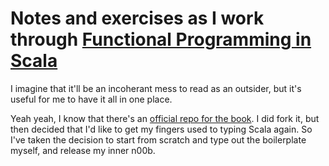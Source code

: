 # Notes and exercises as I work through [Functional Programming in Scala](https://www.manning.com/books/functional-programming-in-scala)

I imagine that it'll be an incoherant mess to read as an outsider, but it's useful for me to have it all in one place.

Yeah yeah, I know that there's an [official repo for the book](https://github.com/fpinscala/fpinscala). I did fork it,
but then decided that I'd like to get my fingers used to typing Scala again. So I've taken the decision to start from
scratch and type out the boilerplate myself, and release my inner n00b.
